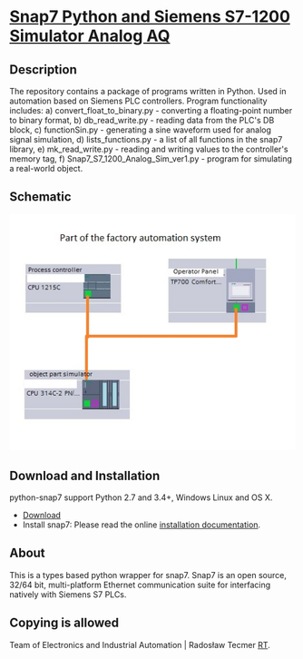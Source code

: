 # [Snap7 Python and Siemens S7-1200 Simulator Analog AQ](http://electronic.pythonanywhere.com/)


## Description

The repository contains a package of programs written in Python. 
Used in automation based on Siemens PLC controllers. 
Program functionality includes: 
a) convert_float_to_binary.py - converting a floating-point number to binary format, 
b) db_read_write.py - reading data from the PLC's DB block, 
c) functionSin.py - generating a sine waveform used for analog signal simulation, 
d) lists_functions.py - a list of all functions in the snap7 library, 
e) mk_read_write.py - reading and writing values to the controller's memory tag, 
f) Snap7_S7_1200_Analog_Sim_ver1.py - program for simulating a real-world object.

## Schematic
![A fragment of the tested system](https://github.com/remceTkedaR/images/blob/master/images/my_networc_sim_1.jpg)

## Download and Installation

python-snap7 support Python 2.7 and 3.4+, Windows Linux and OS X.
* [Download ](https://pypi.org/project/python-snap7/)
* Install snap7: Please read the online [installation documentation](https://python-snap7.readthedocs.io/en/latest/installation.html).



## About

This is a types based python wrapper for snap7. Snap7 is an open source, 32/64 bit, multi-platform Ethernet communication suite for interfacing natively with Siemens S7 PLCs.


## Copying is allowed

Team of Electronics and Industrial Automation | Radosław Tecmer [RT](http://electronic.pythonanywhere.com/#about).